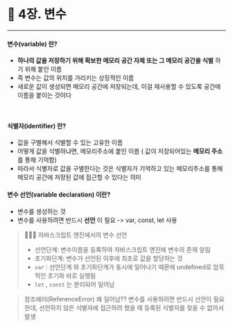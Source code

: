 # 📌 4장. 변수

----------

####  변수(variable) 란?


- **하나의 값을 저장하기 위해 확보한 메모리 공간 자체 또는 그 메모리 공간을 식별** 하기 위해 붙인 이름
- 즉 변수는 값의 위치를 가리키는 상징적인 이름
- 새로운 값이 생성되면 메모리 공간에 저장되는데, 이걸 재사용할 수 있도록 공간에 이름을 붙이는 것이다
<br>

  

#### 식별자(identifier) 란?
- 값을 구별해서 식별할 수 있는 고유한 이름
- 어떻게 값을 식별하냐면, 메모리주소에 붙인 이름 ( 값이 저장되어있는 **메모리 주소** 를 통해 기억함)
- 따라서 식별자로 값을 구별한다는 것은 식별자가 기억하고 있는 메모리주소를 통해 메모리 공간에 저장된 값에 접근할 수 있다는 의미




####  변수 선언(variable declaration) 이란?
- 변수를 생성하는 것 
- 변수를 사용하려면 반드시 **선언** 이 필요 -> var, const, let 사용





> 👩🏻‍💻 자바스크립트 엔진에서의 변수 선언
>- 선언단계: 변수이름을 등록하여 자바스크립트 엔진에 변수의 존재 알림
>- 초기화단계: 변수가 선언된 이후에 최초로 값을 할당하는 것
>- ` var ` : 선언단계 와 초기화단계가 동시에 일어나기 때문에 undefined로 암묵적인 초기화 바로 실행됨 
>- ` let ` ,  ` const ` 는 분리되어 일어남



> 참조에러(ReferenceError) 
> 왜 일어남?? 변수를 사용하려면 반드시 선언이 필요한데, 선언하지 않은 식별자에 접근하려 했을 때 등록된 식별자를 찾을 수 없어서 발생


